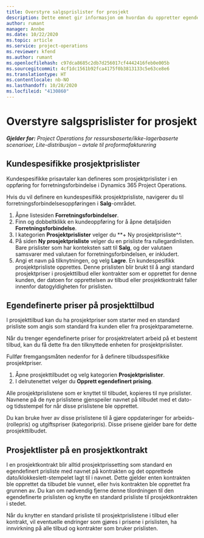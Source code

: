 ```yaml
---
title: Overstyre salgsprislister for prosjekt
description: Dette emnet gir informasjon om hvordan du oppretter egendefinerte prislister for salg.
author: rumant
manager: Annbe
ms.date: 10/22/2020
ms.topic: article
ms.service: project-operations
ms.reviewer: kfend
ms.author: rumant
ms.openlocfilehash: c97dca8685c2db7d256017cf4442416feb0e005b
ms.sourcegitcommit: 4cf1dc1561b92fca4175f0b3813133c5e63ce8e6
ms.translationtype: HT
ms.contentlocale: nb-NO
ms.lasthandoff: 10/28/2020
ms.locfileid: "4130860"
---
```

# <a name="override-project-sales-price-lists"></a>Overstyre salgsprislister for prosjekt

_**Gjelder for:** Project Operations for ressursbaserte/ikke-lagerbaserte scenarioer, Lite-distribusjon – avtale til proformafakturering_

## <a name="customer-specific-project-price-lists"></a>Kundespesifikke prosjektprislister

Kundespesifikke prisavtaler kan defineres som prosjektprislister i en oppføring for forretningsforbindelse i Dynamics 365 Project Operations.

Hvis du vil definere en kundespesifikk prosjektprisliste, navigerer du til forretningsforbindelsesoppføringen i **Salg**-området.

1. Åpne listesiden **Forretningsforbindelser**.
2. Finn og dobbeltklikk en kundeoppføring for å åpne detaljsiden **Forretningsforbindelse**.
3. I kategorien **Prosjektprislister** velger du **+ Ny prosjektprisliste^^.
4. På siden **Ny prosjektprisliste** velger du en prisliste fra rullegardinlisten. Bare prislister som har konteksten satt til **Salg**, og der valutaen samsvarer med valutaen for forretningsforbindelsen, er inkludert.
5. Angi et navn på tilknytningen, og velg **Lagre**. En kundespesifikk prosjektprisliste opprettes. Denne prislisten blir brukt til å angi standard prosjektpriser i prosjekttilbud eller kontrakter som er opprettet for denne kunden, der datoen for opprettelsen av tilbud eller prosjektkontrakt faller innenfor datogyldigheten for prislisten.

## <a name="custom-pricing-on-project-quotes"></a>Egendefinerte priser på prosjekttilbud

I prosjekttilbud kan du ha prosjektpriser som starter med en standard prisliste som angis som standard fra kunden eller fra prosjektparameterne.

Når du trenger egendefinerte priser for prosjektrelatert arbeid på et bestemt tilbud, kan du få dette fra den tilknyttede enheten for prosjektprislister.

Fullfør fremgangsmåten nedenfor for å definere tilbudsspesifikke prosjektpriser.

1. Åpne prosjekttilbudet og velg kategorien **Prosjektprislister**.
2. I delrutenettet velger du **Opprett egendefinert prising**.

Alle prosjektprislistene som er knyttet til tilbudet, kopieres til nye prislister. Navnene på de nye prislistene gjenspeiler navnet på tilbudet med et dato- og tidsstempel for når disse prislistene ble opprettet.

Du kan bruke hver av disse prislistene til å gjøre oppdateringer for arbeids- (rollepris) og utgiftspriser (kategoripris). Disse prisene gjelder bare for dette prosjekttilbudet.

## <a name="price-lists-on-a-project-contract"></a>Prosjektlister på en prosjektkontrakt

I en prosjektkontrakt blir alltid prosjektprissetting som standard en egendefinert prisliste med navnet på kontrakten og det opprettede dato/klokkeslett-stempelet lagt til i navnet. Dette gjelder enten kontrakten ble opprettet da tilbudet ble vunnet, eller hvis kontrakten ble opprettet fra grunnen av. Du kan om nødvendig fjerne denne tilordningen til den egendefinerte prislisten og knytte en standard prisliste til prosjektkontrakten i stedet.

Når du knytter en standard prisliste til prosjektprislistene i tilbud eller kontrakt, vil eventuelle endringer som gjøres i prisene i prislisten, ha innvirkning på alle tilbud og kontrakter som bruker prislisten.
